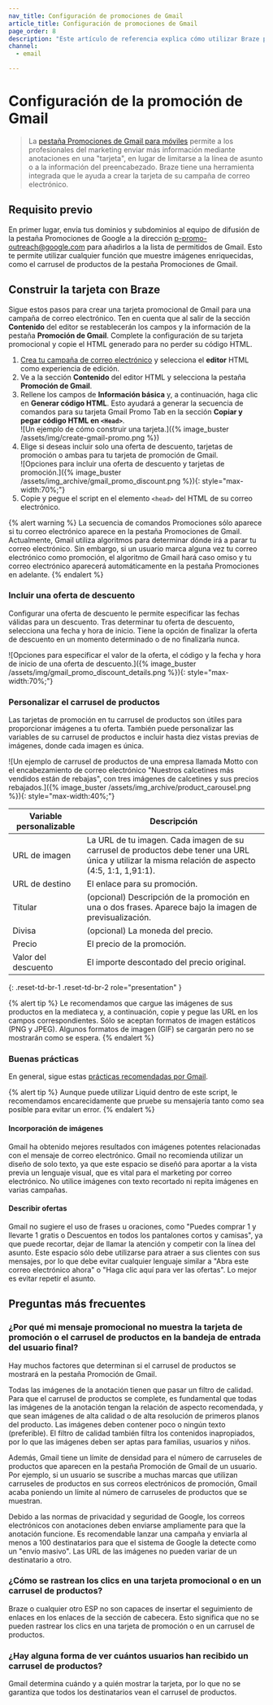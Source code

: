 ```yaml
---
nav_title: Configuración de promociones de Gmail
article_title: Configuración de promociones de Gmail
page_order: 8
description: "Este artículo de referencia explica cómo utilizar Braze para ayudarte a crear la tarjeta de promociones para móviles de Gmail a partir de tu campaña de correo electrónico."
channel:
  - email

---
```


# Configuración de la promoción de Gmail

> La [pestaña Promociones de Gmail para móviles](https://developers.google.com/gmail/promotab/) permite a los profesionales del marketing enviar más información mediante anotaciones en una "tarjeta", en lugar de limitarse a la línea de asunto o a la información del preencabezado. Braze tiene una herramienta integrada que le ayuda a crear la tarjeta de su campaña de correo electrónico.

## Requisito previo

En primer lugar, envía tus dominios y subdominios al equipo de difusión de la pestaña Promociones de Google a la dirección <a href="mailto:p-promo-outreach@google.com">p-promo-outreach@google.com</a> para añadirlos a la lista de permitidos de Gmail. Esto te permite utilizar cualquier función que muestre imágenes enriquecidas, como el carrusel de productos de la pestaña Promociones de Gmail.

## Construir la tarjeta con Braze

Sigue estos pasos para crear una tarjeta promocional de Gmail para una campaña de correo electrónico. Ten en cuenta que al salir de la sección **Contenido** del editor se restablecerán los campos y la información de la pestaña **Promoción de Gmail**. Complete la configuración de su tarjeta promocional y copie el HTML generado para no perder su código HTML.

1. [Crea tu campaña de correo electrónico]({{site.baseurl}}/user_guide/message_building_by_channel/email/html_editor/creating_an_email_campaign/) y selecciona el **editor** HTML como experiencia de edición.
2. Ve a la sección **Contenido** del editor HTML y selecciona la pestaña **Promoción de Gmail**.
3. Rellene los campos de **Información básica** y, a continuación, haga clic en **Generar código HTML**. Esto ayudará a generar la secuencia de comandos para su tarjeta Gmail Promo Tab en la sección **Copiar y pegar código HTML en `<Head>`**. <br> ![Un ejemplo de cómo construir una tarjeta.]({% image_buster /assets/img/create-gmail-promo.png %})
4. Elige si deseas incluir solo una oferta de descuento, tarjetas de promoción o ambas para tu tarjeta de promoción de Gmail. <br> ![Opciones para incluir una oferta de descuento y tarjetas de promoción.]({% image_buster /assets/img_archive/gmail_promo_discount.png %}){: style="max-width:70%;"}
5. Copie y pegue el script en el elemento `<head>` del HTML de su correo electrónico.

{% alert warning %}
La secuencia de comandos Promociones sólo aparece si tu correo electrónico aparece en la pestaña Promociones de Gmail. Actualmente, Gmail utiliza algoritmos para determinar dónde irá a parar tu correo electrónico. Sin embargo, si un usuario marca alguna vez tu correo electrónico como promoción, el algoritmo de Gmail hará caso omiso y tu correo electrónico aparecerá automáticamente en la pestaña Promociones en adelante.
{% endalert %}

### Incluir una oferta de descuento

Configurar una oferta de descuento le permite especificar las fechas válidas para un descuento. Tras determinar tu oferta de descuento, selecciona una fecha y hora de inicio. Tiene la opción de finalizar la oferta de descuento en un momento determinado o de no finalizarla nunca.

![Opciones para especificar el valor de la oferta, el código y la fecha y hora de inicio de una oferta de descuento.]({% image_buster /assets/img/gmail_promo_discount_details.png %}){: style="max-width:70%;"}

### Personalizar el carrusel de productos

Las tarjetas de promoción en tu carrusel de productos son útiles para proporcionar imágenes a tu oferta. También puede personalizar las variables de su carrusel de productos e incluir hasta diez vistas previas de imágenes, donde cada imagen es única.

![Un ejemplo de carrusel de productos de una empresa llamada Motto con el encabezamiento de correo electrónico "Nuestros calcetines más vendidos están de rebajas", con tres imágenes de calcetines y sus precios rebajados.]({% image_buster /assets/img_archive/product_carousel.png %}){: style="max-width:40%;"}

| Variable personalizable | Descripción |
|---|---|
| URL de imagen | La URL de tu imagen. Cada imagen de su carrusel de productos debe tener una URL única y utilizar la misma relación de aspecto (4:5, 1:1, 1,91:1). |
| URL de destino | El enlace para su promoción. |
| Titular | (opcional) Descripción de la promoción en una o dos frases. Aparece bajo la imagen de previsualización. |
| Divisa | (opcional) La moneda del precio. |
| Precio | El precio de la promoción. |
| Valor del descuento | El importe descontado del precio original. | 
{: .reset-td-br-1 .reset-td-br-2 role="presentation" }

{% alert tip %}
Le recomendamos que cargue las imágenes de sus productos en la mediateca y, a continuación, copie y pegue las URL en los campos correspondientes. Sólo se aceptan formatos de imagen estáticos (PNG y JPEG). Algunos formatos de imagen (GIF) se cargarán pero no se mostrarán como se espera.
{% endalert %}

### Buenas prácticas

En general, sigue estas [prácticas recomendadas por Gmail](https://developers.google.com/gmail/promotab/best-practices). 

{% alert tip %}
Aunque puede utilizar Liquid dentro de este script, le recomendamos encarecidamente que pruebe su mensajería tanto como sea posible para evitar un error.
{% endalert %}

#### Incorporación de imágenes

Gmail ha obtenido mejores resultados con imágenes potentes relacionadas con el mensaje de correo electrónico. Gmail no recomienda utilizar un diseño de solo texto, ya que este espacio se diseñó para aportar a la vista previa un lenguaje visual, que es vital para el marketing por correo electrónico. No utilice imágenes con texto recortado ni repita imágenes en varias campañas.

#### Describir ofertas

Gmail no sugiere el uso de frases u oraciones, como "Puedes comprar 1 y llevarte 1 gratis o Descuentos en todos los pantalones cortos y camisas", ya que puede recortar, dejar de llamar la atención y competir con la línea del asunto. Este espacio sólo debe utilizarse para atraer a sus clientes con sus mensajes, por lo que debe evitar cualquier lenguaje similar a "Abra este correo electrónico ahora" o "Haga clic aquí para ver las ofertas". Lo mejor es evitar repetir el asunto.

## Preguntas más frecuentes

### ¿Por qué mi mensaje promocional no muestra la tarjeta de promoción o el carrusel de productos en la bandeja de entrada del usuario final?

Hay muchos factores que determinan si el carrusel de productos se mostrará en la pestaña Promoción de Gmail.

Todas las imágenes de la anotación tienen que pasar un filtro de calidad. Para que el carrusel de productos se complete, es fundamental que todas las imágenes de la anotación tengan la relación de aspecto recomendada, y que sean imágenes de alta calidad o de alta resolución de primeros planos del producto. Las imágenes deben contener poco o ningún texto (preferible). El filtro de calidad también filtra los contenidos inapropiados, por lo que las imágenes deben ser aptas para familias, usuarios y niños.

Además, Gmail tiene un límite de densidad para el número de carruseles de productos que aparecen en la pestaña Promoción de Gmail de un usuario. Por ejemplo, si un usuario se suscribe a muchas marcas que utilizan carruseles de productos en sus correos electrónicos de promoción, Gmail acaba poniendo un límite al número de carruseles de productos que se muestran.

Debido a las normas de privacidad y seguridad de Google, los correos electrónicos con anotaciones deben enviarse ampliamente para que la anotación funcione. Es recomendable lanzar una campaña y enviarla al menos a 100 destinatarios para que el sistema de Google la detecte como un "envío masivo". Las URL de las imágenes no pueden variar de un destinatario a otro.

### ¿Cómo se rastrean los clics en una tarjeta promocional o en un carrusel de productos?

Braze o cualquier otro ESP no son capaces de insertar el seguimiento de enlaces en los enlaces de la sección de cabecera. Esto significa que no se pueden rastrear los clics en una tarjeta de promoción o en un carrusel de productos.

### ¿Hay alguna forma de ver cuántos usuarios han recibido un carrusel de productos?

Gmail determina cuándo y a quién mostrar la tarjeta, por lo que no se garantiza que todos los destinatarios vean el carrusel de productos.

